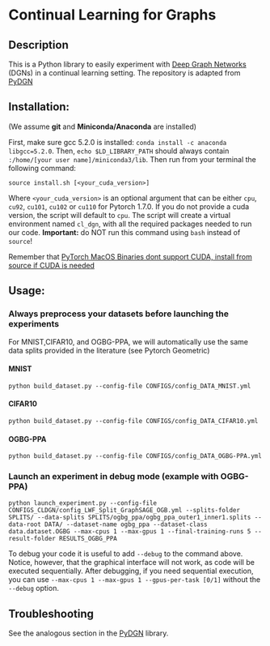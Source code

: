# Continual Learning for Graphs

## Description
This is a Python library to easily experiment with [Deep Graph Networks](https://arxiv.org/abs/1912.12693) (DGNs) in a continual learning setting. The repository is adapted from [PyDGN](https://github.com/diningphil/PyDGN)

## Installation:
(We assume **git** and **Miniconda/Anaconda** are installed)

First, make sure gcc 5.2.0 is installed: ``conda install -c anaconda libgcc=5.2.0``. Then, ``echo $LD_LIBRARY_PATH`` should always contain ``:/home/[your user name]/miniconda3/lib``. Then run from your terminal the following command:

    source install.sh [<your_cuda_version>]

Where `<your_cuda_version>` is an optional argument that can be either `cpu`, `cu92`, `cu101`, `cu102` or `cu110` for Pytorch 1.7.0. If you do not provide a cuda version, the script will default to `cpu`. The script will create a virtual environment named `cl_dgn`, with all the required packages needed to run our code. **Important:** do NOT run this command using `bash` instead of `source`!

Remember that [PyTorch MacOS Binaries dont support CUDA, install from source if CUDA is needed](https://pytorch.org/get-started/locally/)

## Usage:

### Always preprocess your datasets before launching the experiments
For MNIST,CIFAR10, and OGBG-PPA, we will automatically use the same data splits provided in the literature (see Pytorch Geometric)

#### MNIST
    python build_dataset.py --config-file CONFIGS/config_DATA_MNIST.yml

#### CIFAR10
    python build_dataset.py --config-file CONFIGS/config_DATA_CIFAR10.yml

#### OGBG-PPA
    python build_dataset.py --config-file CONFIGS/config_DATA_OGBG-PPA.yml

### Launch an experiment in debug mode (example with OGBG-PPA)
    python launch_experiment.py --config-file CONFIGS_CLDGN/config_LWF_Split_GraphSAGE_OGB.yml --splits-folder SPLITS/ --data-splits SPLITS/ogbg_ppa/ogbg_ppa_outer1_inner1.splits --data-root DATA/ --dataset-name ogbg_ppa --dataset-class data.dataset.OGBG --max-cpus 1 --max-gpus 1 --final-training-runs 5 --result-folder RESULTS_OGBG_PPA

To debug your code it is useful to add `--debug` to the command above. Notice, however, that the graphical interface will not work, as code will be executed sequentially. After debugging, if you need sequential execution, you can use `--max-cpus 1 --max-gpus 1 --gpus-per-task [0/1]` without the `--debug` option.  

## Troubleshooting
See the analogous section in the [PyDGN](https://github.com/diningphil/PyDGN) library.
